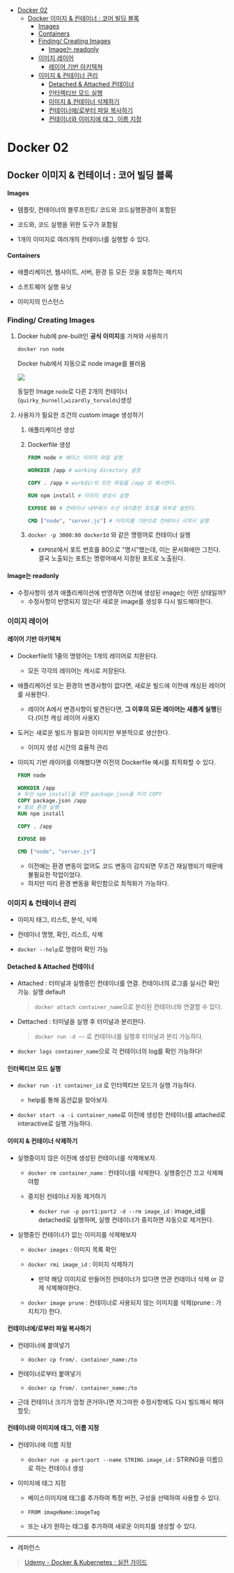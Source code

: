 - [Docker 02](#docker-02)
  - [Docker 이미지 \& 컨테이너 : 코어 빌딩 블록](#docker-이미지--컨테이너--코어-빌딩-블록)
      - [Images](#images)
      - [Containers](#containers)
    - [Finding/ Creating Images](#finding-creating-images)
      - [Image는 readonly](#image는-readonly)
    - [이미지 레이어](#이미지-레이어)
      - [레이어 기반 아키텍쳐](#레이어-기반-아키텍쳐)
    - [이미지 \& 컨테이너 관리](#이미지--컨테이너-관리)
      - [Detached \& Attached 컨테이너](#detached--attached-컨테이너)
      - [인터렉티브 모드 실행](#인터렉티브-모드-실행)
      - [이미지 \& 컨테이너 삭제하기](#이미지--컨테이너-삭제하기)
      - [컨테이너에/로부터 파일 복사하기](#컨테이너에로부터-파일-복사하기)
      - [컨테이너와 이미지에 태그, 이름 지정](#컨테이너와-이미지에-태그-이름-지정)


# Docker 02

## Docker 이미지 & 컨테이너 : 코어 빌딩 블록

#### Images

- 템플릿, 컨테이너의 블루프린트/ 코드와 코드실행환경이 포함된 

- 코드와, 코드 실행을 위한 도구가 포함됨

- 1개의 이미지로 여러개의 컨테이너를 실행할 수 있다.

#### Containers

- 애플리케이션, 웹사이트, 서버, 환경 등 모든 것을 포함하는 패키지

- 소프트웨어 실행 유닛

- 이미지의 인스턴스

### Finding/ Creating Images

1. Docker hub에 pre-built인 **공식 이미지**를 가져와 사용하기
   
   ```cmd
   docker run node
   ```
   
   Docker hub에서 자동으로 node image를 불러옴
   
   ![](C:\Users\seho2\AppData\Roaming\marktext\images\2022-12-13-17-09-03-image.png)
   
   동일한 Image `node`로 다른 2개의 컨테이너(`quirky_burnell`,`wizardly_torvalds`)생성

2. 사용자가 필요한 조건의 custom image 생성하기
   
   1. 애플리케이션 생성
   
   2. Dockerfile 생성
      
      ```dockerfile
      FROM node # 베이스 이미지 파일 설정 
      
      WORKDIR /app # working directory 설정 
      
      COPY . /app # workdir의 모든 파일을 /app 로 복사한다.
      
      RUN npm install # 이미지 생성시 실행
      
      EXPOSE 80 # 컨테이너 내부에서 수신 대기중인 포트를 외부로 알린다.
      
      CMD ["node", "server.js"] # 이미지를 기반으로 컨테이너 시작시 실행
      ```
   
   3. `docker -p 3000:80 dockerId` 와 같은 명령어로 컨테이너 실행
      
      - `EXPOSE`에서 포트 번호를 80으로 "명시"했는데, 이는 문서화에만 그친다. 결국 노출되는 포트는 명령어에서 지정된 포트로 노출된다.

#### Image는 readonly

- 수정사항이 생겨 애플리케이션에 반영하면 이전에 생성된 image는 어떤 상태일까?
  - 수정사항이 반영되지 않는다! 새로운 image를 생성후 다시 빌드해야한다.

### 이미지 레이어

#### 레이어 기반 아키텍쳐

- Dockerfile의 1줄의 명령어는 1개의 레이어로 치환된다.
  
  - 모든 각각의 레이어는 캐시로 저장된다.

- 애플리케이션 또는 환경의 변경사항이 없다면, 새로운 빌드에 이전에 캐싱된 레이어를 사용한다.
  
  - 레이어 A에서 변경사항이 발견된다면, **그 이후의 모든 레이어는 새롭게 실행**된다.(이전 캐싱 레이어 사용X)

- 도커는 새로운 빌드가 필요한 이미지만 부분적으로 생산한다.
  
  - 이미지 생성 시간의 효율적 관리

- 이미지 기반 레이어를 이해했다면 이전의 Dockerfile 예시를 최적화할 수 있다.
  
  ```dockerfile
  FROM node
  
  WORKDIR /app
  # 우선 npm install을 위한 package.json을 미리 COPY
  COPY package.json /app
  # 필요 환경 실행
  RUN npm install
  
  COPY . /app
  
  EXPOSE 80
  
  CMD ["node", "server.js"] 
  ```
  
  - 이전에는 환경 변동이 없어도 코드 변동이 감지되면 무조건 재실행되기 때문에 불필요한 작업이었다. 
  - 하지만 미리 환경 변동을 확인함으로 최적화가 가능하다.

### 이미지 & 컨테이너 관리

- 이미지 태그, 리스트, 분석, 삭제

- 컨테이너 명명, 확인, 리스트, 삭제

- `docker --help`로 명령어 확인 가능

#### Detached & Attached 컨테이너

- Attached : 터미널과 실행중인 컨테이너를 연결. 컨테이너의 로그를 실시간 확인 가능. 실행 default
  
  > `docker attach container_name`으로 분리된 컨테이너와 연결할 수 있다.

- Dettached : 터미널을 실행 후 터미널과 분리한다. 
  
  > `docker run -d ~~` 로 컨테이너를 실행후 터미널과 분리 가능하다.

- `docker logs container_name`으로 각 컨테이너의 log를 확인 가능하다!

#### 인터렉티브 모드 실행

- `docker run -it container_id` 로 인터렉티브 모드가 실행 가능하다.
  
  - help를 통해 옵션값을 찾아보자.

- `docker start -a -i container_name`로 이전에 생성한 컨테이너를 attached로 interactive로 실행 가능하다.

#### 이미지 & 컨테이너 삭제하기

- 실행중이지 않은 이전에 생성된 컨테이너를 삭제해보자.
  
  - `docker rm container_name` : 컨테이너를 삭제한다. 실행중인건 끄고 삭제해야함 
  
  - 중지된 컨테이너 자동 제거하기
    
    - `docker run -p port1:port2 -d --rm image_id` : image_id를 detached로 실행하며, 실행 컨테이너가 중지하면 자동으로 제거한다.

- 실행중인 컨테이너가 없는 이미지를 삭제해보자
  
  - `docker images` : 이미지 목록 확인
  
  - `docker rmi image_id` : 이미지 삭제하기
    
    - 만약 해당 이미지로 만들어진 컨테이너가 있다면 연관 컨테이너 삭제 or 강제 삭제해야한다.
  
  - `docker image prune` : 컨테이너로 사용되지 않는 이미지를 삭제(prune : 가지치기) 한다.

#### 컨테이너에/로부터 파일 복사하기

- 컨테이너에  붙여넣기 
  
  - `docker cp from/. container_name:/to`

- 컨테이너로부터 붙여넣기
  
  - `docker cp from/. container_name:/to`

- 근데 컨테이너 크기가 엄청 큰거아니면 자그마한 수정사항에도 다시 빌드해서 해야할듯;

#### 컨테이너와 이미지에 태그, 이름 지정

- 컨테이너에 이름 지정
  
  - `docker run -p port:port --name STRING image_id` : STRING을 이름으로 하는 컨테이너 생성

- 이미지에 태그 지정
  
  - 베이스이미지에 태그를 추가하여 특정 버전, 구성을 선택하여 사용할 수 있다.
  
  - `FROM imageName:imageTag`
  
  - 또는 내가 원하는 태그를 추가하여 새로운 이미지를 생성할 수 있다.

---

- 레퍼런스

> [Udemy - Docker & Kubernetes : 실전 가이드](https://www.udemy.com/course/docker-kubernetes-2022/)
